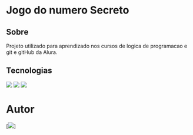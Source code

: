 <h1> Jogo do numero Secreto</h1>

<h2> Sobre </h2>

<p>Projeto utilizado para aprendizado nos cursos de logica de programacao e git e gitHub da Alura.</p>

## Tecnologias
<div>
  <img src="https://img.shields.io/badge/HTML-239120?style-for-the-badge&logo-html5&logoColor=white">
  <img src="https://www.google.com/url?sa=i&url=https%3A%2F%2Ficons8.com.br%2Ficons%2Fset%2Fcss-logo&psig=AOvVaw3VwESAGEMuosD7rz30aRpE&ust=1747683608805000&source=images&cd=vfe&opi=89978449&ved=0CBQQjRxqFwoTCODZtvjirY0DFQAAAAAdAAAAABAM">
  <img src="https://www.google.com/url?sa=i&url=https%3A%2F%2Fpt.m.wikipedia.org%2Fwiki%2FFicheiro%3AUnofficial_JavaScript_logo_2.svg&psig=AOvVaw3ZEh02-UEdK5KbZXBiWx3u&ust=1747683634636000&source=images&cd=vfe&opi=89978449&ved=0CBQQjRxqFwoTCPiu8YTjrY0DFQAAAAAdAAAAABAE">
</div>


# Autor

[<img loading="lazy" src="https://github.com/account">]
